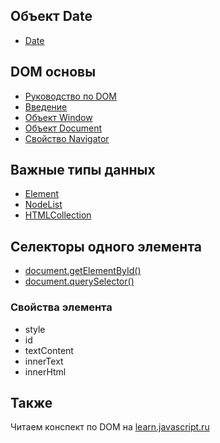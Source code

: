 
## Объект Date

- [Date](https://developer.mozilla.org/en-US/docs/Web/JavaScript/Reference/Global_Objects/Date)

## DOM основы

- [Руководство по DOM](https://developer.mozilla.org/ru/docs/DOM/DOM_Reference)
- [Введение](https://developer.mozilla.org/ru/docs/DOM/DOM_Reference/%D0%92%D0%B2%D0%B5%D0%B4%D0%B5%D0%BD%D0%B8%D0%B5)
- [Объект Window](https://developer.mozilla.org/ru/docs/Web/API/Window)
- [Объект Document](https://developer.mozilla.org/ru/docs/Web/API/Document)
- [Свойство Navigator](https://developer.mozilla.org/ru/docs/Web/API/Window/navigator)

## Важные типы данных

- [Element](https://developer.mozilla.org/ru/docs/Web/API/Element)
- [NodeList](https://developer.mozilla.org/ru/docs/Web/API/NodeList)
- [HTMLCollection](https://developer.mozilla.org/ru/docs/Web/API/HTMLCollection)

## Селекторы одного элемента

- [document.getElementById()](https://developer.mozilla.org/ru/docs/Web/API/Document/getElementById)
- [document.querySelector()](https://developer.mozilla.org/ru/docs/Web/API/Document/querySelector)

### Свойства элемента

- style
- id
- textContent
- innerText
- innerHtml

## Также

Читаем конспект по DOM на [learn.javascript.ru](http://learn.javascript.ru/document)